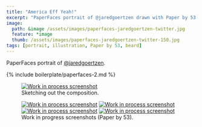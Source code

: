 ```yaml
---
title: "America Eff Yeah!"
excerpt: "PaperFaces portrait of @jaredgoertzen drawn with Paper by 53 on an iPad."
image: 
  path: &image /assets/images/paperfaces-jaredgoertzen-twitter.jpg 
  feature: *image
  thumb: /assets/images/paperfaces-jaredgoertzen-twitter-150.jpg
tags: [portrait, illustration, Paper by 53, beard]
---
```


PaperFaces portrait of [@jaredgoertzen](http://twitter.com/jaredgoertzen).

{% include boilerplate/paperfaces-2.md %}

<figure>
	<a href="{{ site.url }}/assets/images/paperfaces-jaredgoertzen-process-1-lg.jpg"><img src="{{ site.url }}/assets/images/paperfaces-jaredgoertzen-process-1-750.jpg" alt="Work in process screenshot"></a>
	<figcaption>Sketching out the composition.</figcaption>
</figure>

<figure class="half">
	<a href="{{ site.url }}/assets/images/paperfaces-jaredgoertzen-process-2-lg.jpg"><img src="{{ site.url }}/assets/images/paperfaces-jaredgoertzen-process-2-600.jpg" alt="Work in process screenshot"></a>
	<a href="{{ site.url }}/assets/images/paperfaces-jaredgoertzen-process-3-lg.jpg"><img src="{{ site.url }}/assets/images/paperfaces-jaredgoertzen-process-3-600.jpg" alt="Work in process screenshot"></a>
	<a href="{{ site.url }}/assets/images/paperfaces-jaredgoertzen-process-4-lg.jpg"><img src="{{ site.url }}/assets/images/paperfaces-jaredgoertzen-process-4-600.jpg" alt="Work in process screenshot"></a>
	<a href="{{ site.url }}/assets/images/paperfaces-jaredgoertzen-process-5-lg.jpg"><img src="{{ site.url }}/assets/images/paperfaces-jaredgoertzen-process-5-600.jpg" alt="Work in process screenshot"></a>
	<figcaption>Work in progress screenshots (Paper by 53).</figcaption>
</figure>
